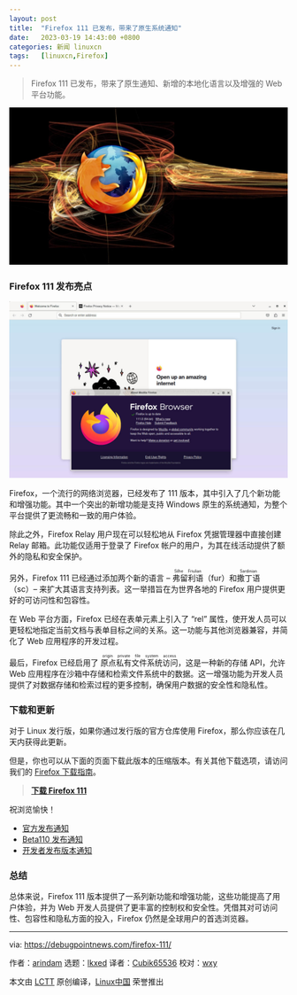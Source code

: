 ```yaml
---
layout: post
title:	"Firefox 111 已发布，带来了原生系统通知"
date:	2023-03-19 14:43:00 +0800 
categories:	新闻 linuxcn 
tags:	[linuxcn,Firefox]
---
```




> 
> Firefox 111 已发布，带来了原生通知、新增的本地化语言以及增强的 Web 平台功能。
> 
> 
> 


![](/Asserts/Images/album/202303/19/144348oyfh999yy292f0f9.jpg)


### Firefox 111 发布亮点


![在 Linux 上运行的 Firefox 111](/Asserts/Images/album/202303/19/144419jtbffdssydtdtttr.jpg)


Firefox，一个流行的网络浏览器，已经发布了 111 版本，其中引入了几个新功能和增强功能。其中一个突出的新增功能是支持 Windows 原生的系统通知，为整个平台提供了更流畅和一致的用户体验。


除此之外，Firefox Relay 用户现在可以轻松地从 Firefox 凭据管理器中直接创建 Relay 邮箱。此功能仅适用于登录了 Firefox 帐户的用户，为其在线活动提供了额外的隐私和安全保护。


另外，Firefox 111 已经通过添加两个新的语言 – <ruby> 弗留利语 <rt>  Silhe Friulian </rt></ruby>（fur）和 <ruby> 撒丁语 <rt>  Sardinian </rt></ruby>（sc）– 来扩大其语言支持列表。这一举措旨在为世界各地的 Firefox 用户提供更好的可访问性和包容性。


在 Web 平台方面，Firefox 已经在表单元素上引入了 “rel” 属性，使开发人员可以更轻松地指定当前文档与表单目标之间的关系。这一功能与其他浏览器兼容，并简化了 Web 应用程序的开发过程。


最后，Firefox 已经启用了 <ruby> 原点私有文件系统访问 <rt>  origin private file system access </rt></ruby>，这是一种新的存储 API，允许 Web 应用程序在沙箱中存储和检索文件系统中的数据。这一增强功能为开发人员提供了对数据存储和检索过程的更多控制，确保用户数据的安全性和隐私性。


### 下载和更新


对于 Linux 发行版，如果你通过发行版的官方仓库使用 Firefox，那么你应该在几天内获得此更新。


但是，你也可以从下面的页面下载此版本的压缩版本。有关其他下载选项，请访问我们的 [Firefox 下载指南](https://www.debugpoint.com/download-firefox/)。



> 
> **[下载 Firefox 111](https://ftp.mozilla.org/pub/firefox/releases/111.0/)**
> 
> 
> 


祝浏览愉快！


* [官方发布通知](https://www.mozilla.org/en-US/firefox/111.0/releasenotes/)
* [Beta110 发布通知](https://www.mozilla.org/en-US/firefox/111.0beta/releasenotes/)
* [开发者发布版本通知](https://developer.mozilla.org/en-US/docs/Mozilla/Firefox/Releases/111)


### 总结


总体来说，Firefox 111 版本提供了一系列新功能和增强功能，这些功能提高了用户体验，并为 Web 开发人员提供了更丰富的控制权和安全性。凭借其对可访问性、包容性和隐私方面的投入，Firefox 仍然是全球用户的首选浏览器。




---


via: <https://debugpointnews.com/firefox-111/>


作者：[arindam](https://debugpointnews.com/author/dpicubegmail-com/) 选题：[lkxed](https://github.com/lkxed/) 译者：[Cubik65536](https://github.com/Cubik65536) 校对：[wxy](https://github.com/wxy)


本文由 [LCTT](https://github.com/LCTT/TranslateProject) 原创编译，[Linux中国](https://linux.cn/) 荣誉推出
